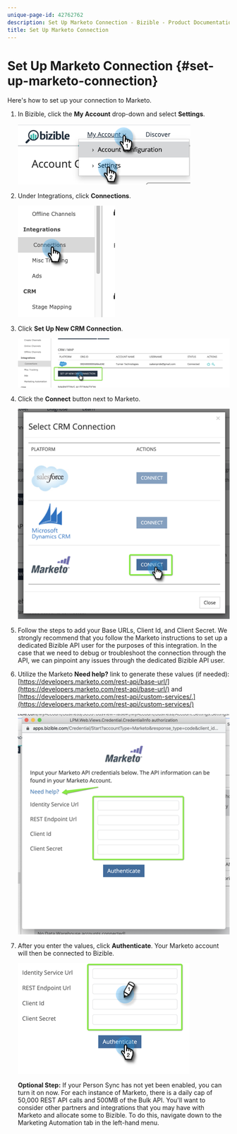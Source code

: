 ```yaml
---
unique-page-id: 42762762
description: Set Up Marketo Connection - Bizible - Product Documentation
title: Set Up Marketo Connection
---
```


# Set Up Marketo Connection {#set-up-marketo-connection}

Here's how to set up your connection to Marketo.

1. In Bizible, click the **My Account** drop-down and select **Settings**.

   ![](assets/one-2.png)

1. Under Integrations, click **Connections**.

   ![](assets/one-a.png)

1. Click **Set Up New CRM Connection**.

   ![](assets/two-2.png)

1. Click the **Connect** button next to Marketo.

   ![](assets/three-2.png)

1. Follow the steps to add your Base URLs, Client Id, and Client Secret. We strongly recommend that you follow the Marketo instructions to set up a dedicated Bizible API user for the purposes of this integration. In the case that we need to debug or troubleshoot the connection through the API, we can pinpoint any issues through the dedicated Bizible API user.
1. Utilize the Marketo **Need help?** link to generate these values (if needed): [https://developers.marketo.com/rest-api/base-url/](https://developers.marketo.com/rest-api/base-url/) and [https://developers.marketo.com/rest-api/custom-services/.](https://developers.marketo.com/rest-api/custom-services/)

   ![](assets/four-2.png)  

1. After you enter the values, click **Authenticate**. Your Marketo account will then be connected to Bizible.

   ![](assets/five-2.png)

   **Optional Step:** If your Person Sync has not yet been enabled, you can turn it on now. For each instance of Marketo, there is a daily cap of 50,000 REST API calls and 500MB of the Bulk API. You'll want to consider other partners and integrations that you may have with Marketo and allocate some to Bizible. To do this, navigate down to the Marketing Automation tab in the left-hand menu.

